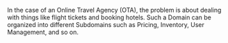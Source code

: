 In the case of an Online Travel Agency (OTA), the
problem is about dealing with things like flight tickets and booking hotels. Such a Domain
can be organized into different Subdomains such as Pricing, Inventory, User Management,
and so on.
